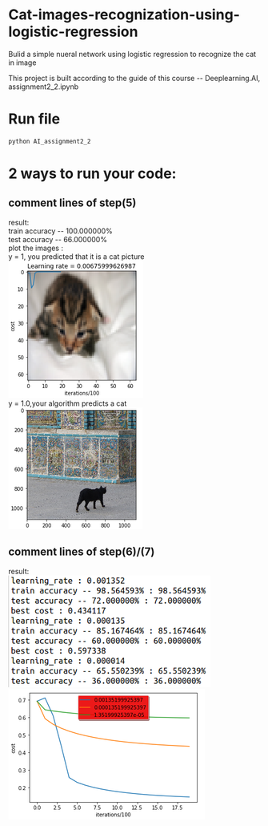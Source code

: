 # Cat-images-recognization-using-logistic-regression
Bulid a simple nueral network using logistic regression to recognize the cat in image

This project is built according to the guide of this course -- Deeplearning.AI, assignment2_2.ipynb


# Run file
```python
python AI_assignment2_2
```

# 2 ways to run your code:
## comment lines of step(5)

  result:<br>
    train accuracy -- 100.000000%<br>
    test accuracy -- 66.000000%<br>
  plot the images :<br>
  y = 1, you predicted that it is a cat picture<br>
  ![image](https://github.com/FancccyRay/Cat-images-recognization-using-logistic-regression/blob/master/picture_of_testset.png)<br>
  y = 1.0,your algorithm predicts a cat<br>
  ![image](https://github.com/FancccyRay/Cat-images-recognization-using-logistic-regression/blob/master/picture_for_check.png)


## comment lines of step(6)/(7)
  result:<br>
  ![result](https://github.com/FancccyRay/Cat-images-recognization-using-logistic-regression/blob/master/comparison%20among%20thress%20results.png)<br>
  ![image](https://github.com/FancccyRay/Cat-images-recognization-using-logistic-regression/blob/master/cost_iteration.png)<br>
  
